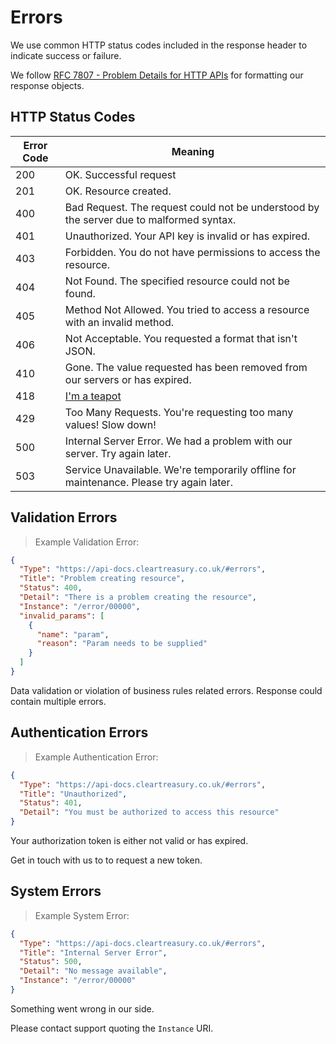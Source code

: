 # Errors

We use common HTTP status codes included in the response header to indicate success or failure.

We follow [RFC 7807 - Problem Details for HTTP APIs](https://tools.ietf.org/html/rfc7807) for formatting our response objects.

## HTTP Status Codes

| Error Code | Meaning                                                                                 |
| ---------- | --------------------------------------------------------------------------------------- |
| 200        | OK. Successful request                                                                  |
| 201        | OK. Resource created.                                                                   |
| 400        | Bad Request. The request could not be understood by the server due to malformed syntax. |
| 401        | Unauthorized. Your API key is invalid or has expired.                                   |
| 403        | Forbidden. You do not have permissions to access the resource.                          |
| 404        | Not Found. The specified resource could not be found.                                   |
| 405        | Method Not Allowed. You tried to access a resource with an invalid method.              |
| 406        | Not Acceptable. You requested a format that isn't JSON.                                 |
| 410        | Gone. The value requested has been removed from our servers or has expired.             |
| 418        | [I'm a teapot](https://developer.mozilla.org/en-US/docs/Web/HTTP/Status/418)            |
| 429        | Too Many Requests. You're requesting too many values! Slow down!                        |
| 500        | Internal Server Error. We had a problem with our server. Try again later.               |
| 503        | Service Unavailable. We're temporarily offline for maintenance. Please try again later. |

## Validation Errors

> Example Validation Error:

```json
{
  "Type": "https://api-docs.cleartreasury.co.uk/#errors",
  "Title": "Problem creating resource",
  "Status": 400,
  "Detail": "There is a problem creating the resource",
  "Instance": "/error/00000",
  "invalid_params": [
    {
      "name": "param",
      "reason": "Param needs to be supplied"
    }
  ]
}
```

Data validation or violation of business rules related errors. Response could contain multiple errors.

## Authentication Errors

> Example Authentication Error:

```json
{
  "Type": "https://api-docs.cleartreasury.co.uk/#errors",
  "Title": "Unauthorized",
  "Status": 401,
  "Detail": "You must be authorized to access this resource"
}
```

Your authorization token is either not valid or has expired.

Get in touch with us to to request a new token.

## System Errors

> Example System Error:

```json
{
  "Type": "https://api-docs.cleartreasury.co.uk/#errors",
  "Title": "Internal Server Error",
  "Status": 500,
  "Detail": "No message available",
  "Instance": "/error/00000"
}
```

Something went wrong in our side.

Please contact support quoting the `Instance` URI.
